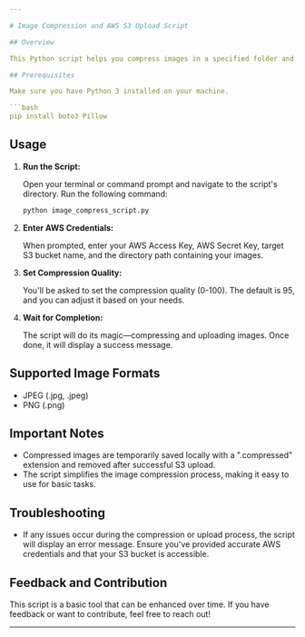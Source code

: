 ```yaml
---

# Image Compression and AWS S3 Upload Script

## Overview

This Python script helps you compress images in a specified folder and upload them to an AWS S3 bucket. It's handy for reducing image sizes while maintaining quality.

## Prerequisites

Make sure you have Python 3 installed on your machine.

```bash
pip install boto3 Pillow
```

## Usage

1. **Run the Script:**

   Open your terminal or command prompt and navigate to the script's directory. Run the following command:

   ```bash
   python image_compress_script.py
   ```

2. **Enter AWS Credentials:**

   When prompted, enter your AWS Access Key, AWS Secret Key, target S3 bucket name, and the directory path containing your images.

3. **Set Compression Quality:**

   You'll be asked to set the compression quality (0-100). The default is 95, and you can adjust it based on your needs.

4. **Wait for Completion:**

   The script will do its magic—compressing and uploading images. Once done, it will display a success message.

## Supported Image Formats

- JPEG (.jpg, .jpeg)
- PNG (.png)

## Important Notes

- Compressed images are temporarily saved locally with a ".compressed" extension and removed after successful S3 upload.
- The script simplifies the image compression process, making it easy to use for basic tasks.

## Troubleshooting

- If any issues occur during the compression or upload process, the script will display an error message. Ensure you've provided accurate AWS credentials and that your S3 bucket is accessible.

## Feedback and Contribution

This script is a basic tool that can be enhanced over time. If you have feedback or want to contribute, feel free to reach out!

---
```

